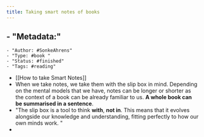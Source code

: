 ```yaml
---
title: Taking smart notes of books
---
```


## - "Metadata:"
    - "Author: #SonkeAhrens"
    - "Type: #book "
    - "Status: #finished"
    - "Tags: #reading"
- [[How to take Smart Notes]]
- When we take notes, we take them with the slip box in mind. Depending on the mental models that we have, notes can be longer or shorter as the context of a book can be already familiar to us. **A whole book can be summarised in a sentence**. 
- "The slip box is a tool to think **with**, **not in**. This means that it evolves alongside our knowledge and understanding, fitting perfectly to how our own minds work. " 
-
